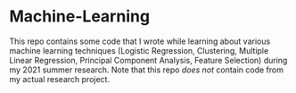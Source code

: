 # Machine-Learning

This repo contains some code that I wrote while learning about various machine learning techniques (Logistic Regression, Clustering, Multiple Linear Regression, Principal Component Analysis, Feature Selection) during my 2021 summer research. 
Note that this repo *does not* contain code from my actual research project.
